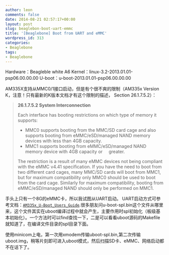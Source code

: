 ```yaml
---
author: leon
comments: false
date: 2014-08-21 02:57:17+00:00
layout: post
slug: beaglebon-boot-uart-emmc
title: '[Beaglebone] Boot from UART and eMMC'
wordpress_id: 313
categories:
- Beaglebone
tags:
- Beaglebone
---
```


Hardware：Beagleble white A6
Kernel：linux-3.2-2013.01.01-psp06.00.00.00
U-boot：u-boot-2013.01.01-psp06.00.00.00

AM335X支持从MMC0/1接口启动，但是有个很不爽的限制（AM335x Version K，注意！只有最新的K版本文档才有这个限制的描述， Section 26.1.7.5.2）：

>**26.1.7.5.2 System Interconnection**
>
>Each interface has booting restrictions on which type of memory it supports:
>
>- MMC0 supports booting from the MMC/SD card cage and also supports booting from
>    eMMC/eSD/managed NAND memory devices with less than 4GB capacity.
>- MMC1 supports booting from eMMC/eSD/managed NAND memory device with 4GB capacity or
>    greater.
>
>The restriction is a result of many eMMC devices not being compliant with the eMMC v4.41 specification.
>If you have the need to boot from two different card cages, many MMC/SD cards will boot from MMC1, but
>for maximum compatibility only MMC0 should be used to boot from the card cage. Similarly for maximum
>compatibility, booting from eMMC/eSD/managed NAND should only be performed on MMC1.
>

手头上只有一个8G的eMMC卡，所以我试图从UART启动。
UART启动方式可参考文档：[`AM335x_U-Boot_Users_Guide`](http://processors.wiki.ti.com/index.php/AM335x_U-Boot_User%27s_Guide#UART).很多朋友问u-boot-spl.bin这个文件从哪里来，这个文件其实在uboot编译过程中就会产生，主要作用时spl初始化（板级基本初始化）。一个方法时可以find查找一下，二是可以看看uboot源码的Makefile就知道了，在编译文件目录的spl目录下面。

使用minicom上电，第一次用xmodem传输uboot-spl.bin,第二次传输uboot.img，稍等片刻即可进入uboot模式，然后扫描SD卡、eMMC、网络启动都不在话下了。
